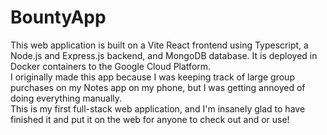 # BountyApp
This web application is built on a Vite React frontend using Typescript, a Node.js and Express.js backend, and MongoDB database. It is deployed in Docker containers to the Google Cloud Platform.<br />
I originally made this app because I was keeping track of large group purchases on my Notes app on my phone, but I was getting annoyed of doing everything manually.<br />
This is my first full-stack web application, and I'm insanely glad to have finished it and put it on the web for anyone to check out and or use!
